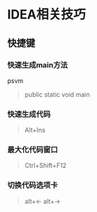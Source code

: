 #    IDEA相关技巧

##  快捷键

### 快速生成main方法
psvm 
> public static void main

### 快速生成代码
> Alt+Ins
### 最大化代码窗口
>   Ctrl+Shift+F12

### 切换代码选项卡
>   alt+← alt+→


